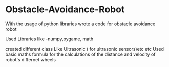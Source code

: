 # Obstacle-Avoidance-Robot

With the usage of python libraries 
wrote a code for obstacle avoidance robot 

Used Libraries like -numpy,pygame, math  

created different class Like Ultrasonic ( for ultrasonic sensors)etc etc 
Used basic maths formula for the calculations of the distance and velocity of robot's differnet wheels
